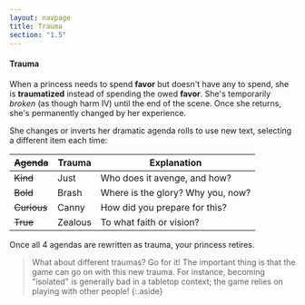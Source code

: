 ```yaml
---
layout: navpage
title: Trauma
section: "1.5"
---
```


#### Trauma

When a princess needs to spend **favor** but doesn't have any to spend, she is **traumatized** instead of spending the owed **favor**.
She's temporarily _broken_ (as though harm IV) until the end of the scene.
Once she returns, she's permanently changed by her experience. 

She changes or inverts her dramatic agenda rolls to use new text, selecting a different item each time:

| ~~Agenda~~ | Trauma  | Explanation |
|------------|---------|-------------|
| ~~Kind~~   | Just   | Who does it avenge, and how? |
| ~~Bold~~   | Brash  | Where is the glory? Why you, now? |
| ~~Curious~~ | Canny | How did you prepare for this? |
| ~~True~~  | Zealous | To what faith or vision? |

Once all 4 agendas are rewritten as trauma, your princess retires.

> What about different traumas? Go for it!
> The important thing is that the game can go on with this new trauma.
> For instance, becoming "isolated" is generally bad in a tabletop context; the game relies on playing with other people!
{:.aside}
